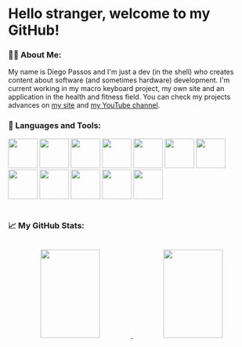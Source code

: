 # Hello stranger, welcome to my GitHub! 

### 🧑‍💻 About Me:

My name is Diego Passos and I'm just a dev (in the shell) who creates content about software (and sometimes hardware) development. I'm current working in my macro keyboard project, my own site and an application in the health and fitness field.
You can check my projects advances on [my site](http://devintheshell.com.br) and [my YouTube channel](https://www.youtube.com/channel/UCU8unHkrQHVxKq9Of0NcUjA).



### 🔧 Languages and Tools:
<div>
<img height="60" src="https://cdn.jsdelivr.net/gh/devicons/devicon/icons/python/python-original.svg" />
<img height="60" src="https://cdn.jsdelivr.net/gh/devicons/devicon/icons/dart/dart-original.svg" />
<img height="60" src="https://cdn.jsdelivr.net/gh/devicons/devicon/icons/flutter/flutter-original.svg" />
<img height="60" src="https://cdn.jsdelivr.net/gh/devicons/devicon/icons/django/django-original.svg" />
<img height="60" src="https://cdn.jsdelivr.net/gh/devicons/devicon/icons/html5/html5-original.svg" />
<img height="60" src="https://cdn.jsdelivr.net/gh/devicons/devicon/icons/css3/css3-original.svg" />
<img height="60" src="https://cdn.jsdelivr.net/gh/devicons/devicon/icons/javascript/javascript-original.svg" />
<img height="60" src="https://cdn.jsdelivr.net/gh/devicons/devicon/icons/docker/docker-original.svg" />
<img height="60" src="https://cdn.jsdelivr.net/gh/devicons/devicon/icons/postgresql/postgresql-original-wordmark.svg" />
<img height="60" src="https://cdn.jsdelivr.net/gh/devicons/devicon/icons/redis/redis-original.svg" />
<img height="60" src="https://cdn.jsdelivr.net/gh/devicons/devicon/icons/raspberrypi/raspberrypi-original.svg" />
<img height="60" src="https://cdn.jsdelivr.net/gh/devicons/devicon/icons/arduino/arduino-original-wordmark.svg" />
</div>

</br>


<h3>📈 My GitHub Stats: </h3></br>
<div align="center">
  <a href="https://github.com/DevInTheShell-BR">
  <img width="49%" height="180em" src="https://github-readme-stats.vercel.app/api?username=DevInTheShell-BR&show_icons=true&theme=highcontrast&include_all_commits=true&count_private=true"/>
  <img width="49%" height="180em" src="https://github-readme-stats.vercel.app/api/top-langs/?username=DevInTheShell-BR&layout=compact&langs_count=7&theme=highcontrast"/>
</div>

</br>